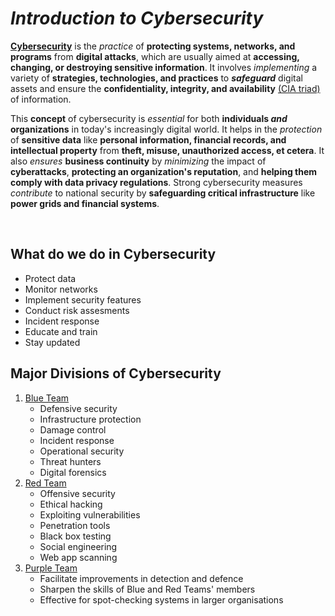 # *Introduction to Cybersecurity*

<ins>**Cybersecurity**</ins> is the _practice_ of **protecting systems, networks, and programs** from **digital attacks**, which are usually aimed at **accessing, changing, or destroying sensitive information**. It involves _implementing_ a variety of **strategies, technologies, and practices** to ***safeguard*** digital assets and ensure the **confidentiality, integrity, and availability** <ins>(CIA triad)</ins> of information.

This **concept** of cybersecurity is _essential_ for both **individuals _and_ organizations** in today's increasingly digital world. It helps in the _protection_ of **sensitive data** like **personal information, financial records, and intellectual property** from **theft, misuse, unauthorized access, et cetera**. It also _ensures_ **business continuity** by _minimizing_ the impact of **cyberattacks**, **protecting an organization's reputation**, and **helping them comply with data privacy regulations**. Strong cybersecurity measures _contribute_ to national security by **safeguarding critical infrastructure** like **power grids and financial systems**.

<br>

## What do we do in Cybersecurity

- Protect data
- Monitor networks
- Implement security features
- Conduct risk assesments
- Incident response
- Educate and train
- Stay updated

## Major Divisions of Cybersecurity

1. <ins>Blue Team</ins>
      - Defensive security
      - Infrastructure protection
      - Damage control
      - Incident response
      - Operational security
      - Threat hunters
      - Digital forensics
2. <ins>Red Team</ins>
      - Offensive security
      - Ethical hacking
      - Exploiting vulnerabilities
      - Penetration tools
      - Black box testing
      - Social engineering
      - Web app scanning
4. <ins>Purple Team</ins>
      - Facilitate improvements in detection and defence
      - Sharpen the skills of Blue and Red Teams' members
      - Effective for spot-checking systems in larger organisations

## 
